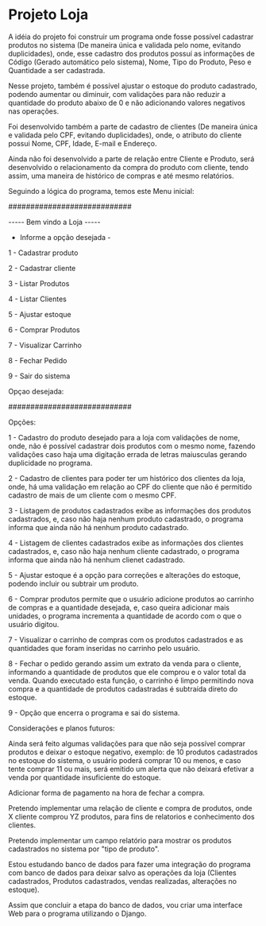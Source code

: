 # Projeto Loja

A idéia do projeto foi construir um programa onde fosse possível cadastrar produtos no sistema (De maneira única e validada pelo nome, evitando duplicidades), onde, 
esse cadastro dos produtos possuí as informações de Código (Gerado automático pelo sistema), Nome, Tipo do Produto, Peso e Quantidade a ser cadastrada. 


Nesse projeto, também é possível ajustar o estoque do produto cadastrado, podendo aumentar ou diminuir, com validações para não reduzir a quantidade do produto 
abaixo de 0 e não adicionando valores negativos nas operações.


Foi desenvolvido também a parte de cadastro de clientes (De maneira única e validada pelo CPF, evitando duplicidades), onde, o atributo do cliente possui 
Nome, CPF, Idade, E-mail e Endereço. 


Ainda não foi desenvolvido a parte de relação entre Cliente e Produto, será desenvolvido o relacionamento da compra do produto com cliente, tendo assim, uma maneira de histórico de compras e até mesmo relatórios.


Seguindo a lógica do programa, temos este Menu inicial: 
> 
############################
> 
----- Bem vindo a Loja -----
> 
- Informe a opção desejada -
> 
 1 - Cadastrar produto
> 
 2 - Cadastrar cliente
> 
 3 - Listar Produtos
> 
 4 - Listar Clientes
> 
 5 - Ajustar estoque
> 
 6 - Comprar Produtos
> 
 7 - Visualizar Carrinho
> 
 8 - Fechar Pedido
> 
 9 - Sair do sistema
> 
 Opçao desejada: 
> 
 ############################
> 
 Opções: 
 > 
 1 - Cadastro do produto desejado para a loja com validações de nome, onde, não é possível cadastrar dois produtos com o mesmo nome, fazendo validações caso haja uma digitação errada de letras maiusculas gerando duplicidade no programa. 
 > 
 2 - Cadastro de clientes para poder ter um histórico dos clientes da loja, onde, há uma validação em relação ao CPF do cliente que não é permitido cadastro de mais de um cliente com o mesmo CPF.
 > 
 3 - Listagem de produtos cadastrados exibe as informações dos produtos cadastrados, e, caso não haja nenhum produto cadastrado, o programa informa que ainda não há nenhum produto cadastrado.
 > 
 4 - Listagem de clientes cadastrados exibe as informações dos clientes cadastrados, e, caso não haja nenhum cliente cadastrado, o programa informa que ainda não há nenhum clienet cadastrado.
 > 
 5 - Ajustar estoque é a opção para correções e alterações do estoque, podendo incluir ou subtrair um produto. 
 > 
 6 - Comprar produtos permite que o usuário adicione produtos ao carrinho de compras e a quantidade desejada, e, caso queira adicionar mais unidades, o programa incrementa a quantidade de acordo com o que o usuário digitou.
 > 
 7 - Visualizar o carrinho de compras com os produtos cadastrados e as quantidades que foram inseridas no carrinho pelo usuário.
 > 
 8 - Fechar o pedido gerando assim um extrato da venda para o cliente, informando a quantidade de produtos que ele comprou e o valor total da venda. Quando executado esta função, o carrinho é limpo permitindo nova compra e a quantidade de produtos cadastradas é subtraída direto do estoque.
 > 
 9 - Opção que encerra o programa e sai do sistema.

 > 
 > 

Considerações e planos futuros: 
> 
Ainda será feito algumas validações para que não seja possível comprar produtos e deixar o estoque negativo, exemplo: de 10 produtos cadastrados no estoque do sistema, o usuário poderá comprar 10 ou menos, e caso tente comprar 11 ou mais, será emitido um alerta que não deixará efetivar a venda por quantidade insuficiente do estoque.
> 
Adicionar forma de pagamento na hora de fechar a compra.
> 
Pretendo implementar uma relação de cliente e compra de produtos, onde X cliente comprou YZ produtos, para fins de relatorios e conhecimento dos clientes.
> 
Pretendo implementar um campo relatório para mostrar os produtos cadastrados no sistema por "tipo de produto".
> 
Estou estudando banco de dados para fazer uma integração do programa com banco de dados para deixar salvo as operações da loja (Clientes cadastrados, Produtos cadastrados, vendas realizadas, alterações no estoque).
> 
Assim que concluir a etapa do banco de dados, vou criar uma interface Web para o programa utilizando o Django.
>
